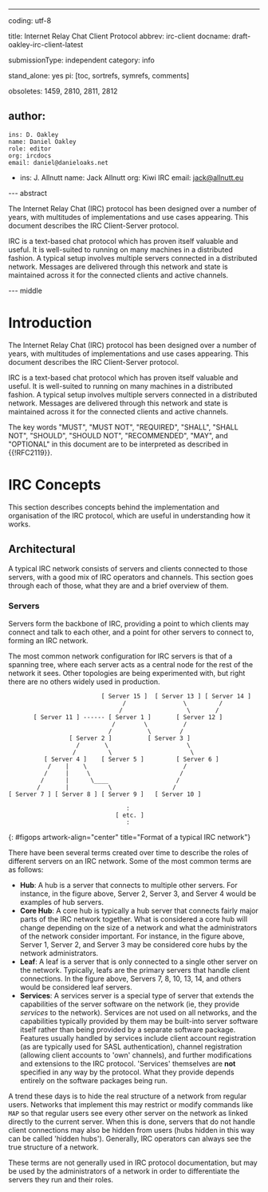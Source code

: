 ---
coding: utf-8

title: Internet Relay Chat Client Protocol
abbrev: irc-client
docname: draft-oakley-irc-client-latest

submissionType: independent
category: info

stand_alone: yes
pi: [toc, sortrefs, symrefs, comments]

obsoletes: 1459, 2810, 2811, 2812

author:
  -
    ins: D. Oakley
    name: Daniel Oakley
    role: editor
    org: ircdocs
    email: daniel@danieloaks.net
  -
    ins: J. Allnutt
    name: Jack Allnutt
    org: Kiwi IRC
    email: jack@allnutt.eu

--- abstract

The Internet Relay Chat (IRC) protocol has been designed over a number of years, with multitudes of implementations and use cases appearing. This document describes the IRC Client-Server protocol.

IRC is a text-based chat protocol which has proven itself valuable and useful. It is well-suited to running on many machines in a distributed fashion. A typical setup involves multiple servers connected in a distributed network. Messages are delivered through this network and state is maintained across it for the connected clients and active channels.

--- middle

# Introduction

The Internet Relay Chat (IRC) protocol has been designed over a number of years, with multitudes of implementations and use cases appearing. This document describes the IRC Client-Server protocol.

IRC is a text-based chat protocol which has proven itself valuable and useful. It is well-suited to running on many machines in a distributed fashion. A typical setup involves multiple servers connected in a distributed network. Messages are delivered through this network and state is maintained across it for the connected clients and active channels.

The key words "MUST", "MUST NOT", "REQUIRED", "SHALL", "SHALL NOT", "SHOULD", "SHOULD NOT", "RECOMMENDED",  "MAY", and "OPTIONAL" in this document are to be interpreted as described in {{!RFC2119}}.


# IRC Concepts

This section describes concepts behind the implementation and organisation of the IRC protocol, which are useful in understanding how it works.


## Architectural

A typical IRC network consists of servers and clients connected to those servers, with a good mix of IRC operators and channels. This section goes through each of those, what they are and a brief overview of them.

### Servers

Servers form the backbone of IRC, providing a point to which clients may connect and talk to each other, and a point for other servers to connect to, forming an IRC network.

The most common network configuration for IRC servers is that of a spanning tree, where each server acts as a central node for the rest of the network it sees. Other topologies are being experimented with, but right there are no others widely used in production.

~~~
                          [ Server 15 ]  [ Server 13 ] [ Server 14 ]
                                /                \         /
                               /                  \       /
       [ Server 11 ] ------ [ Server 1 ]       [ Server 12 ]
                             /        \          /
                            /          \        /
                 [ Server 2 ]          [ Server 3 ]
                   /       \                      \
                  /         \                      \
          [ Server 4 ]    [ Server 5 ]         [ Server 6 ]
           /    |    \                           /
          /     |     \                         /
         /      |      \____                   /
        /       |           \                 /
[ Server 7 ] [ Server 8 ] [ Server 9 ]   [ Server 10 ]

                                 :
                              [ etc. ]
                                 :
~~~
{: #figops artwork-align="center" title="Format of a typical IRC network"}

There have been several terms created over time to describe the roles of different servers on an IRC network. Some of the most common terms are as follows:

- **Hub**: A hub is a server that connects to multiple other servers. For instance, in the figure above, Server 2, Server 3, and Server 4 would be examples of hub servers.
- **Core Hub**: A core hub is typically a hub server that connects fairly major parts of the IRC network together. What is considered a core hub will change depending on the size of a network and what the administrators of the network consider important. For instance, in the figure above, Server 1, Server 2, and Server 3 may be considered core hubs by the network administrators.
- **Leaf**: A leaf is a server that is only connected to a single other server on the network. Typically, leafs are the primary servers that handle client connections. In the figure above, Servers 7, 8, 10, 13, 14, and others would be considered leaf servers.
- **Services**: A services server is a special type of server that extends the capabilities of the server software on the network (ie, they provide *services* to the network). Services are not used on all networks, and the capabilities typically provided by them may be built-into server software itself rather than being provided by a separate software package. Features usually handled by services include client account registration (as are typically used for SASL authentication), channel registration (allowing client accounts to 'own' channels), and further modifications and extensions to the IRC protocol. 'Services' themselves are **not** specified in any way by the protocol. What they provide depends entirely on the software packages being run.

A trend these days is to hide the real structure of a network from regular users. Networks that implement this may restrict or modify commands like `MAP` so that regular users see every other server on the network as linked directly to the current server. When this is done, servers that do not handle client connections may also be hidden from users (hubs hidden in this way can be called 'hidden hubs'). Generally, IRC operators can always see the true structure of a network.

These terms are not generally used in IRC protocol documentation, but may be used by the administrators of a network in order to differentiate the servers they run and their roles.

